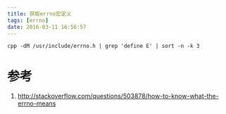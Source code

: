 ```yaml
---
title: 获取errno宏定义
tags: [errno]
date: 2016-03-11 16:56:57
---
```


    cpp -dM /usr/include/errno.h | grep 'define E' | sort -n -k 3

# 参考

1.  <http://stackoverflow.com/questions/503878/how-to-know-what-the-errno-means>
